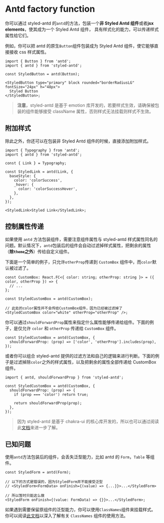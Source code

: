 # Antd factory function

你可以通过 styled-antd 的`antd`的方法，包装一个**非 Styled Antd 组件**或者**jsx elements**，使其成为一个 Styled Antd 组件， 具有样式化的能力，可以传递样式属性给它们。

例如，你可以把 antd 的原生`Button`组件包装成为 Styled Antd 组件，使它能够直接接收 css 样式属性。

```tsx
import { Button } from 'antd';
import { antd } from 'styled-antd';

const StyledButton = antd(Button);

<StyledButton type="primary" block rounded="borderRadiusLG" fontSize="24px" h="48px">
  Styled Button
</StyledButton>;
```

> **注意**，styled-antd 是基于 emotion 库开发的，若要样式生效，请确保被包装的组件能够接受 className 属性，否则样式无法挂载则样式不生效。

## 附加样式

除此之外，你还可以在包装非 Styled Antd 组件的时候，直接添加附加样式。

```tsx
import { Typography } from 'antd';
import { antd } from 'styled-antd';

const { Link } = Typography;

const StyledLink = antd(Link, {
  baseStyle: {
    color: 'colorSuccess',
    _hover: {
      color: 'colorSuccessHover',
    },
  },
});

<StyledLink>Styled Link</StyledLink>;
```

## 控制属性传递

如果使用 `antd` 方法包装组件，需要注意组件属性与 styled-antd 样式属性同名的问题。默认情况下，`antd`包装后的组件会自动过滤掉样式属性，把剩余的属性（**除`theme`之外**）传给自定义组件。

下面是一个简单的例子，只允许`otherProp`传递到 `CustomBox` 组件中，而`color`默认被过滤了。

```tsx
const CustomBox: React.FC<{ color: string; otherProp: string }> = ({ color, otherProp }) => {
  // ...
};

const StyledCustomBox = antd(CustomBox);

// 此处的color属性并不会传给CustomBox组件，因为已经被过滤掉了
<StyledCustomBox color="white" otherProp="otherProp" />;
```

你可以通过`shouldForwardProp`属性来指定什么属性能够传递给组件。下面的例子，是仅允许 `color` 和 `otherProp` 传递给 `CustomBox` 组件。

```tsx
const StyledCustomBox = antd(CustomBox, {
  shouldForwardProp: (prop) => ['color', 'otherProp'].includes(prop),
});
```

或者你可以组合 styled-antd 提供的过滤方法和自己的逻辑来进行判断。下面的例子是过滤掉除`color`之外的样式属性，以及把剩余的属性全部传递给 CustomBox 组件。

```tsx
import { antd, shouldForwardProp } from 'styled-antd';

const StyledCustomBox = antd(CustomBox, {
  shouldForwardProp: (prop) => {
    if (prop === 'color') return true;

    return shouldForwardProp(prop);
  },
});
```

> 因为 styled-antd 是基于 chakra-ui 的核心库开发的，所以也可以通过阅读此[文档](https://chakra-ui.com/docs/styled-system/chakra-factory#allowing-custom-props-to-be-forwarded)来进一步了解。

## 已知问题

使用`antd`方法包装后的组件，会丢失泛型能力，比如 antd 的 `Form`，`Table` 等组件。

```tsx
const StyledForm = antd(Form);

// 以下的方式是错误的，因为StyledForm并不能接受泛型
// <StyledForm<FormData> onFinish={(value) => {...}}>...</StyledForm>

// 所以暂时只能这么做
<StyledForm onFinish={(value: FormData) => {}}>...</StyledForm>;
```

如果遇到需要保留原组件的泛型能力，你可以使用`ClassNames`组件来挂载样式。你可以阅读[此文档](./class-names.md)以深入了解有关 `ClassNames` 组件的使用方法。
